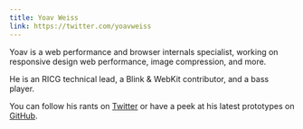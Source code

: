 ```yaml
---
title: Yoav Weiss
link: https://twitter.com/yoavweiss
---
```


Yoav is a web performance and browser internals specialist, working on
responsive design web performance, image compression, and more.

He is an RICG technical lead, a Blink & WebKit contributor, and a bass player.

You can follow his rants on [Twitter](https://twitter.com/yoavweiss) or have a peek at his latest prototypes on [GitHub](https://github.com/yoavweiss).
